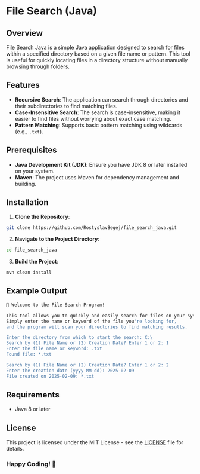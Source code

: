 # File Search (Java)

## Overview

File Search Java is a simple Java application designed to search for files within a specified directory based on a given file name or pattern. This tool is useful for quickly locating files in a directory structure without manually browsing through folders.

## Features

- **Recursive Search**: The application can search through directories and their subdirectories to find matching files.
- **Case-Insensitive Search**: The search is case-insensitive, making it easier to find files without worrying about exact case matching.
- **Pattern Matching**: Supports basic pattern matching using wildcards (e.g., `.txt`).

## Prerequisites

- **Java Development Kit (JDK)**: Ensure you have JDK 8 or later installed on your system.
- **Maven**: The project uses Maven for dependency management and building.

## Installation

1. **Clone the Repository**:
```bash
git clone https://github.com/RostyslavBegej/file_search_java.git
```
2. **Navigate to the Project Directory**:
```bash
cd file_search_java
```
3. **Build the Project**:
```bash
mvn clean install
```

## Example Output

```bash
👋 Welcome to the File Search Program!

This tool allows you to quickly and easily search for files on your system.
Simply enter the name or keyword of the file you're looking for,
and the program will scan your directories to find matching results.

Enter the directory from which to start the search: C:\
Search by (1) File Name or (2) Creation Date? Enter 1 or 2: 1
Enter the file name or keyword: .txt
Found file: *.txt

Search by (1) File Name or (2) Creation Date? Enter 1 or 2: 2
Enter the creation date (yyyy-MM-dd): 2025-02-09
File created on 2025-02-09: *.txt
```

## Requirements

- Java 8 or later

## License

This project is licensed under the MIT License - see the [LICENSE](LICENSE) file for details.

### Happy Coding! 🚀
